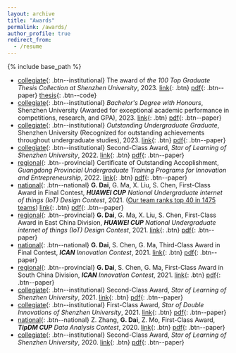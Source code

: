 ```yaml
---
layout: archive
title: "Awards"
permalink: /awards/
author_profile: true
redirect_from:
  - /resume
---
```


{% include base_path %}

* [collegiate](){: .btn--institutional} The award of *the 100 Top Graduate Thesis Collection at Shenzhen University*, 2023.  [link](https://www1.szu.edu.cn/board/view.asp?id=498232){: .btn} [pdf](https://guohaodai.github.io/files/awd_thesis_23.pdf){: .btn--paper} [thesis](https://guohaodai.github.io/files/pub_UGThesis_23.pdf){: .btn--code} 
* [collegiate](){: .btn--institutional} *Bachelor's Degree with Honours*, Shenzhen University (Awarded for exceptional academic performance in competitions, research, and GPA), 2023. [link](https://www1.szu.edu.cn/board/view.asp?id=495863){: .btn} [pdf](https://guohaodai.github.io/files/awd_hondegree_23.pdf){: .btn--paper}
* [collegiate](){: .btn--institutional} *Outstanding Undergraduate Graduate*, Shenzhen University (Recognized for outstanding achievements throughout undergraduate studies), 2023. [link](https://www1.szu.edu.cn/board/view.asp?id=495657){: .btn} [pdf](https://guohaodai.github.io/files/awd_outgrad_23.pdf){: .btn--paper}
* [collegiate](){: .btn--institutional} Second-Class Award, *Star of Learning of Shenzhen University*, 2022. [link](https://www1.szu.edu.cn/board/view.asp?id=482922){: .btn} [pdf](https://guohaodai.github.io/files/awd_star_learn_22.pdf){: .btn--paper}
* [regional](){: .btn--provincial} Certificate of Outstanding Accoplishment, *Guangdong Provincial Undergraduate Training Programs for Innovation and Entrepreneurship*, 2022. [link](http://jwb.szu.edu.cn/info/1358/2013.htm){: .btn} [pdf](https://guohaodai.github.io/files/awd_train_prog_22.pdf){: .btn--paper}
* [national](){: .btn--national} **G. Dai**, G. Ma, X. Liu, S. Chen, First-Class Award in Final Contest, ***HUAWEI CUP*** *National Undergraduate internet of things (IoT) Design Contest*, 2021. (<u>Our team ranks top 40 in 1475 teams</u>) [link](http://iot.sjtu.edu.cn/show.aspx?info_lb=36&info_id=2850&flag=2){: .btn} [pdf](https://guohaodai.github.io/files/awd_HW_final_21.pdf){: .btn--paper}
* [regional](){: .btn--provincial} **G. Dai**, G. Ma, X. Liu, S. Chen, First-Class Award in East China Division, ***HUAWEI CUP*** *National Undergraduate internet of things (IoT) Design Contest*, 2021. [link](http://iot.sjtu.edu.cn/show.aspx?info_lb=41&info_id=2836&flag=3){: .btn} [pdf](https://guohaodai.github.io/files/awd_HW_east_21.pdf){: .btn--paper} 
* [national](){: .btn--national} **G. Dai**, S. Chen, G. Ma, Third-Class Award in Final Contest, ***ICAN*** *Innovation Contest*, 2021. [link](http://www.g-ican.com/home/index){: .btn} [pdf](https://guohaodai.github.io/files/awd_ICAN_final_21.pdf){: .btn--paper}
* [regional](){: .btn--provincial} **G. Dai**, S. Chen, G. Ma, First-Class Award in South China Division, ***ICAN*** *Innovation Contest*, 2021. [link](http://www.g-ican.com/home/index){: .btn} [pdf](https://guohaodai.github.io/files/awd_ICAN_HUANAN_21.pdf){: .btn--paper}
* [collegiate](){: .btn--institutional} Second-Class Award, *Star of Learning of Shenzhen University*, 2021. [link](https://www1.szu.edu.cn/board/view.asp?id=459492){: .btn} [pdf](https://guohaodai.github.io/files/awd_star_learn_21.pdf){: .btn--paper}
* [collegiate](){: .btn--institutional} First-Class Award, *Star of Double Innovations of Shenzhen University*, 2021. [link](https://www1.szu.edu.cn/board/view.asp?id=459492){: .btn} [pdf](https://guohaodai.github.io/files/awd_star_inno_21.pdf){: .btn--paper}
* [national](){: .btn--national} Z. Zhang, **G. Dai**,  Z. Mo, First-Class Award, ***TipDM CUP*** *Data Analysis Contest*, 2020. [link](https://www.tipdm.org:10010/#/competition/1557899215680741376/introduce){: .btn} [pdf](https://guohaodai.github.io/files/awd_teddy_20.pdf){: .btn--paper}
* [collegiate](){: .btn--institutional} Second-Class Award, *Star of Learning of Shenzhen University*, 2020. [link](https://www1.szu.edu.cn/board/view.asp?id=436223){: .btn} [pdf](https://guohaodai.github.io/files/awd_star_learn_20.pdf){: .btn--paper}

